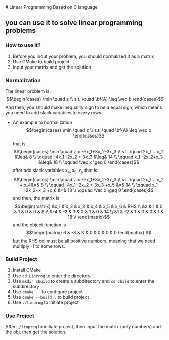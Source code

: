 <head>
    <script src="https://cdn.mathjax.org/mathjax/latest/MathJax.js?config=TeX-AMS-MML_HTMLorMML" type="text/javascript"></script>
    <script type="text/x-mathjax-config">
        MathJax.Hub.Config({
            tex2jax: {
            skipTags: ['script', 'noscript', 'style', 'textarea', 'pre'],
            inlineMath: [['$','$']]
            }
        });
    </script>
</head>
# Linear Programming Based on C language

## you can use it to solve linear programming problems

### How to use it?

1. Before you inout your problem, you should normalized it as a matrix
2. Use CMake to build project
3. Input your matrix and get the solution

### Normalization

The linear problem is:
$$\begin{cases}
        \min \quad z \\
        s.t. \quad \bf{A} \leq \vec b
    \end{cases}$$
And then, you should make inequality sign to be a equal sign, which means you need to add slack variables to every rows.

- An example to normalization
  $$\begin{cases}
        \min \quad z \\
        s.t. \quad \bf{A} \leq \vec b
    \end{cases}$$
    that is
    $$\begin{cases}
                \min \quad z = -6x_1+3x_2-3x_3 \\
                s.t. \quad 2x_1 + x_2 &\leq& 8 \\
                    \qquad -4x_1 -2x_2 + 3x_3 &\leq& 14 \\
                    \qquad x_1 -2x_2+x_3 &\leq& 18 \\
                    \qquad \vec x \geq 0
            \end{cases}$$
    after add slack variables $x_4, x_5, x_6$ that is
    $$\begin{cases}
                \min \quad z = -6x_1+3x_2-3x_3 \\
                s.t. \quad 2x_1 + x_2 + x_4&=& 8 \\
                    \qquad -4x_1 -2x_2 + 3x_3 +x_5 &=& 14 \\
                    \qquad x_1 -2x_2+x_3 +x_6 &=& 18 \\
                    \qquad \vec x \geq 0
            \end{cases}$$
    and then, the matrix is
    $$\begin{matrix}
      &x_1 & x_2 & x_3 & x_4 & x_5 & x_6 & RHS \\
      &2   & 1   & 0   & 1   & 0   & 0   & 8 \\
      &-4  & -2  & 3   & 0   & 1   & 0   & 14 \\
      &1   & -2  & 1   & 0   & 0   & 1   & 18 \\
    \end{matrix}$$
    and the object function is
    $$\begin{matrix}
    6 & -3 & 3 & 0 & 0 & 0 & 0
    \end{matrix}
    $$
    but the RHS col must be all positive numbers, meaning that we need multiply -1 to some rows.

### Build Project

1. Install CMake
2. Use ```cd LinProg``` to enter the directory
3. Use ```mkdir cbuild``` to create a subdirectory and ```cd cbild``` to enter the subdirectory
4. Use ```cmake ..``` to configure project
5. Use ```cmake --build .``` to build project
6. Use ```./linprog``` to initiate project

### Use Project

After ```./linprog``` to initiate project, then input the matrix (only numbers) and the obj, then get the solution.
